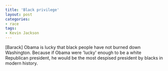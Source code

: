 ```yaml
---
title: 'Black privilege'
layout: post
categories:
- race
tags:
- Kevin Jackson
---
```


\[Barack\] Obama is lucky that black people have not burned down Washington. Because if Obama were 'lucky' enough to be a white Republican president, he would be the most despised president by blacks in modern history.